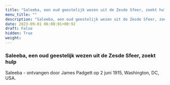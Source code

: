 ```yaml
---
title: "Saleeba, een oud geestelijk wezen uit de Zesde Sfeer, zoekt hulp"
menu_title: ""
description: "Saleeba, een oud geestelijk wezen uit de Zesde Sfeer, zoekt hulp"
date: 2023-09-01 06:00:01+00:92
draft: False
hidden: True
weight:
---
```

### Saleeba, een oud geestelijk wezen uit de Zesde Sfeer, zoekt hulp

Saleeba - ontvangen door James Padgett op 2 juni 1915, Washington, DC, USA.
